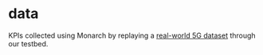 # data
KPIs collected using Monarch by replaying a [real-world 5G dataset](https://ieee-dataport.org/documents/5g-traffic-datasets) through our testbed.